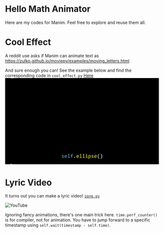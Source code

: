 Hello Math Animator
=================================

Here are my codes for Manim. Feel free to explore and reuse them all.

Cool Effect
======================
A reddit use asks if Manim can animate text as 
https://zulko.github.io/moviepy/examples/moving_letters.html

And sure enough you can! See the example below and find the corresponding code in ``cool_effect.py`` [Here](cool_effect.py)
![Image](media/EffectExamples.gif)

Lyric Video
======================
It turns out you can make a lyric video! [``song.py``](song.py)

![YouTube](https://www.youtube.com/watch?v=AQQIctTGeJA)

Ignoring fancy animations, there's one main trick here. ``time.perf_counter()`` is for compiler, not for animation. You have to jump forward to a specific timestamp using ``self.wait(timestamp - self.time)``.